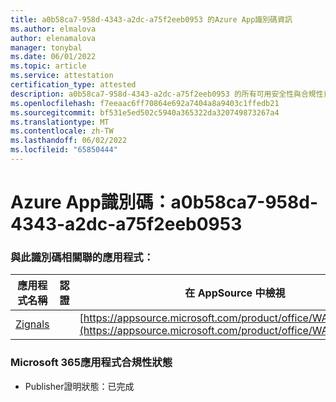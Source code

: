 ```yaml
---
title: a0b58ca7-958d-4343-a2dc-a75f2eeb0953 的Azure App識別碼資訊
ms.author: elmalova
author: elenamalova
manager: tonybal
ms.date: 06/01/2022
ms.topic: article
ms.service: attestation
certification_type: attested
description: a0b58ca7-958d-4343-a2dc-a75f2eeb0953 的所有可用安全性與合規性資訊。
ms.openlocfilehash: f7eeaac6ff70864e692a7404a8a9403c1ffedb21
ms.sourcegitcommit: bf531e5ed502c5940a365322da320749873267a4
ms.translationtype: MT
ms.contentlocale: zh-TW
ms.lasthandoff: 06/02/2022
ms.locfileid: "65850444"
---
```

# <a name="azure-app-id-a0b58ca7-958d-4343-a2dc-a75f2eeb0953"></a>Azure App識別碼：a0b58ca7-958d-4343-a2dc-a75f2eeb0953


### <a name="apps-associated-with-this-id"></a>與此識別碼相關聯的應用程式：
| **應用程式名稱** | **認證** | **在 AppSource 中檢視** |
|--------------|---------------|-----------------------|
| [Zignals](../forward/WA200003201.md) |  | [https://appsource.microsoft.com/product/office/WA200003201](https://appsource.microsoft.com/product/office/WA200003201) |

### <a name="microsoft-365-app-compliance-status"></a>Microsoft 365應用程式合規性狀態
- Publisher證明狀態：已完成
